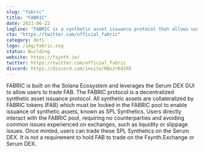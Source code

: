 ```yaml
---
slug: "fabric"
title: "FABRIC"
date: 2021-06-22
logline: "FABRIC is a synthetic asset issuance protocol that allows users to gain exposure to a variety of asset classes otherwise unavailable on the Solana network."
cta: "https://twitter.com/official_fabric"
category: defi
logo: /img/fabric.svg
status: Building
website: https://fsynth.io/
twitter: https://twitter.com/official_fabric
discord: https://discord.com/invite/RBxJrKd3X6
---
```


FABRIC is built on the Solana Ecosystem and leverages the Serum DEX GUI to allow users to trade FAB.
The FABRIC protocol is a decentralized synthetic asset issuance protocol. All synthetic assets are collateralized by FABRIC tokens (FAB) which must be locked in the FABRIC pool to enable issuance of synthetic assets, known as SPL Synthetics. Users directly interact with the FABRIC pool, requiring no counterparties and avoiding common issues experienced on exchanges, such as liquidity or slippage issues. Once minted, users can trade these SPL Synthetics on the Serum DEX. It is not a requirement to hold FAB to trade on the Fsynth.Exchange or Serum DEX.
